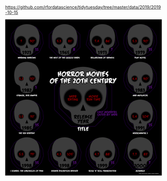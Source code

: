 https://github.com/rfordatascience/tidytuesday/tree/master/data/2019/2019-10-15

![](plots/horror-skulls.png)